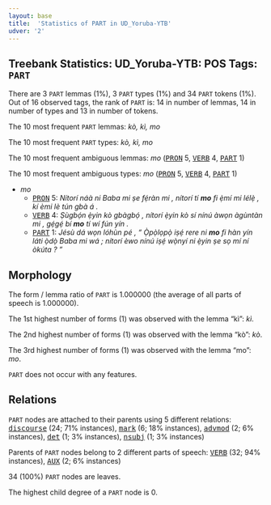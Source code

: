 ```yaml
---
layout: base
title:  'Statistics of PART in UD_Yoruba-YTB'
udver: '2'
---
```


## Treebank Statistics: UD_Yoruba-YTB: POS Tags: `PART`

There are 3 `PART` lemmas (1%), 3 `PART` types (1%) and 34 `PART` tokens (1%).
Out of 16 observed tags, the rank of `PART` is: 14 in number of lemmas, 14 in number of types and 13 in number of tokens.

The 10 most frequent `PART` lemmas: <em>kò, kì, mo</em>

The 10 most frequent `PART` types:  <em>kò, kì, mo</em>

The 10 most frequent ambiguous lemmas: <em>mo</em> (<tt><a href="yo_ytb-pos-PRON.html">PRON</a></tt> 5, <tt><a href="yo_ytb-pos-VERB.html">VERB</a></tt> 4, <tt><a href="yo_ytb-pos-PART.html">PART</a></tt> 1)

The 10 most frequent ambiguous types:  <em>mo</em> (<tt><a href="yo_ytb-pos-PRON.html">PRON</a></tt> 5, <tt><a href="yo_ytb-pos-VERB.html">VERB</a></tt> 4, <tt><a href="yo_ytb-pos-PART.html">PART</a></tt> 1)


* <em>mo</em>
  * <tt><a href="yo_ytb-pos-PRON.html">PRON</a></tt> 5: <em>Nítorí náà ni Baba mi ṣe fẹ́ràn mi , nítorí tí <b>mo</b> fi ẹ̀mí mi lélẹ̀ , kí èmi lè tún gbà á .</em>
  * <tt><a href="yo_ytb-pos-VERB.html">VERB</a></tt> 4: <em>Ṣùgbọ́n ẹ̀yin kò gbàgbọ́ , nítorí ẹ̀yin kò sí nínú àwọn àgùntàn mi , gẹ́gẹ́ bí <b>mo</b> tí wí fún yín .</em>
  * <tt><a href="yo_ytb-pos-PART.html">PART</a></tt> 1: <em>Jésù dá wọn lóhùn pé , “ Ọ̀pọ̀lọpọ̀ iṣẹ́ rere ni <b>mo</b> fi hàn yín láti ọ̀dọ̀ Baba mi wá ; nítorí èwo nínú iṣẹ́ wọ̀nyí ni ẹ̀yin ṣe sọ mí ní òkúta ? ”</em>

## Morphology

The form / lemma ratio of `PART` is 1.000000 (the average of all parts of speech is 1.000000).

The 1st highest number of forms (1) was observed with the lemma “kì”: <em>kì</em>.

The 2nd highest number of forms (1) was observed with the lemma “kò”: <em>kò</em>.

The 3rd highest number of forms (1) was observed with the lemma “mo”: <em>mo</em>.

`PART` does not occur with any features.


## Relations

`PART` nodes are attached to their parents using 5 different relations: <tt><a href="yo_ytb-dep-discourse.html">discourse</a></tt> (24; 71% instances), <tt><a href="yo_ytb-dep-mark.html">mark</a></tt> (6; 18% instances), <tt><a href="yo_ytb-dep-advmod.html">advmod</a></tt> (2; 6% instances), <tt><a href="yo_ytb-dep-det.html">det</a></tt> (1; 3% instances), <tt><a href="yo_ytb-dep-nsubj.html">nsubj</a></tt> (1; 3% instances)

Parents of `PART` nodes belong to 2 different parts of speech: <tt><a href="yo_ytb-pos-VERB.html">VERB</a></tt> (32; 94% instances), <tt><a href="yo_ytb-pos-AUX.html">AUX</a></tt> (2; 6% instances)

34 (100%) `PART` nodes are leaves.

The highest child degree of a `PART` node is 0.

